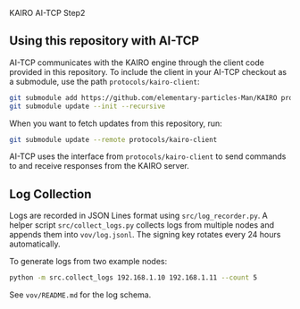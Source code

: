 KAIRO
AI-TCP Step2

## Using this repository with AI-TCP

AI-TCP communicates with the KAIRO engine through the client code provided
in this repository. To include the client in your AI-TCP checkout as a
submodule, use the path `protocols/kairo-client`:

```bash
git submodule add https://github.com/elementary-particles-Man/KAIRO protocols/kairo-client
git submodule update --init --recursive
```

When you want to fetch updates from this repository, run:

```bash
git submodule update --remote protocols/kairo-client
```

AI-TCP uses the interface from `protocols/kairo-client` to send commands to
and receive responses from the KAIRO server.

## Log Collection

Logs are recorded in JSON Lines format using `src/log_recorder.py`. A helper
script `src/collect_logs.py` collects logs from multiple nodes and appends them
into `vov/log.jsonl`. The signing key rotates every 24 hours automatically.

To generate logs from two example nodes:

```bash
python -m src.collect_logs 192.168.1.10 192.168.1.11 --count 5
```

See `vov/README.md` for the log schema.
